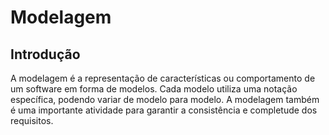 # Modelagem

## Introdução
A modelagem é a representação de características ou comportamento de um software em forma de modelos. Cada modelo utiliza uma notação específica, podendo variar de modelo para modelo. A modelagem também é uma importante atividade para garantir a consistência e completude dos requisitos.
